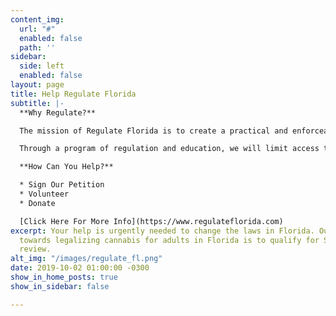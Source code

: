 ```yaml
---
content_img:
  url: "#"
  enabled: false
  path: ''
sidebar:
  side: left
  enabled: false
layout: page
title: Help Regulate Florida
subtitle: |-
  **Why Regulate?**

  The mission of Regulate Florida is to create a practical and enforceable framework for adult use of marijuana.

  Through a program of regulation and education, we will limit access to minors, prevent abuse and curtail driving while impaired. We will enable the creation of jobs and allow consenting and informed adults to choose to use cannabis responsibly rather than be labeled as criminals. while reducing the use of limited law enforcement resources.

  **How Can You Help?**

  * Sign Our Petition
  * Volunteer
  * Donate

  [Click Here For More Info](https://www.regulateflorida.com)
excerpt: Your help is urgently needed to change the laws in Florida. Our next step
  towards legalizing cannabis for adults in Florida is to qualify for Supreme Court
  review.
alt_img: "/images/regulate_fl.png"
date: 2019-10-02 01:00:00 -0300
show_in_home_posts: true
show_in_sidebar: false

---
```

